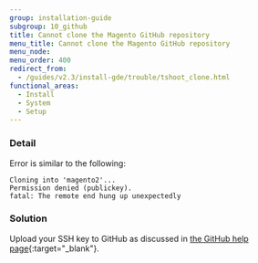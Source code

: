 ```yaml
---
group: installation-guide
subgroup: 10_github
title: Cannot clone the Magento GitHub repository
menu_title: Cannot clone the Magento GitHub repository
menu_node:
menu_order: 400
redirect_from:
  - /guides/v2.3/install-gde/trouble/tshoot_clone.html
functional_areas:
  - Install
  - System
  - Setup
---
```


### Detail

Error is similar to the following:

```
Cloning into 'magento2'...
Permission denied (publickey).
fatal: The remote end hung up unexpectedly
```

### Solution

Upload your SSH key to GitHub as discussed in [the GitHub help page](https://help.github.com/articles/generating-ssh-keys){:target="_blank"}.

